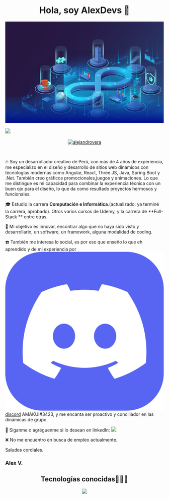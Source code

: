 <div align="center">
<h1 align="center">Hola, soy <a>AlexDevs</a> 👋</h1>
</div>
<div align="center">
<img src="full-stack.jpg">
</div>

![](https://www.linkedin.com/in/alexander-miguel-valverde-pireta-8a9421180/)

<p align="center">
<a href="https://www.linkedin.com/in/alexander-miguel-valverde-pireta-8a9421180/" target="blank"><img align="center" src="https://img.shields.io/badge/LinkedIn-0077B5?style=for-the-badge&logo=linkedin&logoColor=white" alt="alejandrovera"/></a>
</p>
<br>
<p align="center">

🔥 Soy un desarrollador creativo de Perú, con más de 4 años de experiencia, me especializo en el diseño y desarrollo de sitios web dinámicos con tecnologías modernas como Angular, React, Three JS, Java, Spring Boot y .Net. También creo gráficos promocionales,juegos y animaciones. Lo que me distingue es mi capacidad para combinar la experiencia técnica con un buen ojo para el diseño, lo que da como resultado proyectos hermosos y funcionales.

🎓 Estudio la carrera **Computación e Informática**.(actualizado: ya terminé la carrera, aprobado). Otros varios cursos de Udemy, y la carrera de **Full-Stack ** entre otras.

🚀 Mi objetivo es innovar, encontrar algo que no haya sido visto y desarrollarlo, un software, un framework, alguna modalidad de coding. 

☎️ También me interesa lo social, es por eso que enseño lo que eh aprendido y de mi experiencia por <img src="https://github.com/tandpfun/skill-icons/blob/main/icons/Discord.svg" className="w-15 h-15"/> [discord](https://discord.com/) AMAKUI#3423, y me encanta ser proactivo y conciliador en las dinámicas de grupo.

💎 Síganme o agréguenme si lo desean en linkedIn: ![](https://www.linkedin.com/in/alexander-miguel-valverde-pireta-8a9421180/)

❌ No me encuentro en busca de empleo actualmente.


Saludos cordiales.

<h3>Alex V.</h3></p>

<h2 align="center">Tecnologías conocidas👨🏻‍💻</h2>
<!--tech stack icons-->
<p align="center">
  <a href="https://skillicons.dev">
    <img src="https://skillicons.dev/icons?i=c,java,spring,css,html,js,react,angular,nodejs,typescript,mysql,postgres,firebase,git,github,materialui,postman,idea,eclipse,vscode,bash,linux,ai,ps&perline=14" />
  </a>
</p>
